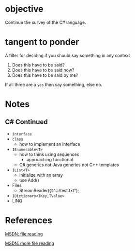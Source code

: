 # objective

Continue the survey of the C# language.

# tangent to ponder

A filter for deciding if you should say something in any context

1. Does this have to be said?
2. Does this have to be said now?
3. Does this have to be said by me?

If all three are a `yes` then say something, else no.

# Notes
## C# Continued
* `interface`
* `class` 
    * how to implement an interface
* `IEnumerable<T>`
    * how to think using sequences 
        * approaching functional
    * C# generics not Java generics not C++ templates
* `IList<T>`
    * initialize with an array
    * use Add()
* Files
    * StreamReader(@"c:\test.txt"); 
* `IDictionary<TKey,TValue>`
* LINQ

# References
[MSDN: file reading](https://docs.microsoft.com/en-us/dotnet/csharp/programming-guide/file-system/how-to-read-from-a-text-file)

[MSDN: more file reading](https://docs.microsoft.com/en-us/dotnet/csharp/programming-guide/file-system/how-to-read-a-text-file-one-line-at-a-time)